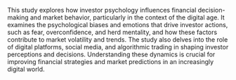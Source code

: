 This study explores how investor psychology influences financial decision-making and market behavior, particularly in the context of the digital age. It examines the psychological biases and emotions that drive investor actions, such as fear, overconfidence, and herd mentality, and how these factors contribute to market volatility and trends. The study also delves into the role of digital platforms, social media, and algorithmic trading in shaping investor perceptions and decisions. Understanding these dynamics is crucial for improving financial strategies and market predictions in an increasingly digital world.
